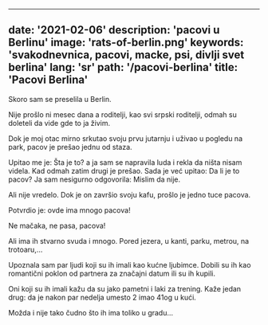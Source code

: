 ---
date: '2021-02-06'
description: 'pacovi u Berlinu'
image: 'rats-of-berlin.png'
keywords: 'svakodnevnica, pacovi, macke, psi, divlji svet berlina'
lang: 'sr'
path: '/pacovi-berlina'
title: 'Pacovi Berlina'
------
Skoro sam se preselila u Berlin.

Nije prošlo ni mesec dana a roditelji, kao svi srpski roditelji, odmah su doleteli da vide gde to ja živim.

Dok je moj otac mirno srkutao svoju prvu jutarnju i uživao u pogledu na park, pacov je prešao jednu od staza.

Upitao me je: Šta je to? a ja sam se napravila luda i rekla da ništa nisam videla. Kad odmah zatim drugi je prešao. Sada je već upitao: Da li je to pacov? Ja sam nesigurno odgovorila: Mislim da nije.

Ali nije vredelo. Dok je on završio svoju kafu, prošlo je jedno tuce pacova.

Potvrdio je: ovde ima mnogo pacova!

Ne mačaka, ne pasa, pacova!

Ali ima ih stvarno svuda i mnogo. Pored jezera, u kanti, parku, metrou, na trotoaru,…

Upoznala sam par ljudi koji su ih imali kao kućne ljubimce. Dobili su ih kao romantični poklon od partnera za značajni datum ili su ih kupili.

Oni koji su ih imali kažu da su jako pametni i laki za trening. Kaže jedan drug: da je nakon par nedelja umesto 2 imao 41og u kući.

Možda i nije tako čudno što ih ima toliko u gradu…
